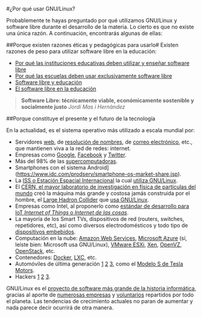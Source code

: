 #¿Por qué usar GNU/Linux?

Probablemente te hayas preguntado por qué utilizamos GNU/Linux y software libre durante el desarrollo de la materia. Lo cierto es que no existe una única razón. A continuación, encontrarás algunas de ellas: 

##Porque existen razones éticas y pedagógicas para usarlo#
Existen razones de peso para utilizar software libre en la educación:

* [Por qué las instituciones educativas deben utilizar y enseñar software libre](https://www.gnu.org/education/edu-why.html)
* [Por qué las escuelas deben usar exclusivamente software libre](https://www.gnu.org/education/edu-schools.es.html)
* [Software libre y educación](https://www.gnu.org/education/education.es.html)
* [El software libre en la educación](https://es.wikibooks.org/wiki/El_software_libre_en_la_educaci%C3%B3n/Teor%C3%ADa)

> **Software Libre: técnicamente viable, económicamente sostenible y socialmente justo** _Jordi Mas i Hernàndez_

##Porque constituye el presente y el futuro de la tecnología

En la actualidad, es el sistema operativo más utilizado a escala mundial por:

* Servidores [web](http://news.netcraft.com/archives/category/web-server-survey/), de [resolución de nombres](https://en.wikipedia.org/wiki/Root_name_server#Root_server_addresses), de [correo electrónico](http://www.securityspace.com/s_survey/data/man.201512/mxsurvey.html), etc., que mantienen viva a la red de redes: internet.
* Empresas como [Google](http://toolbar.netcraft.com/site_report?url=google.com), [Facebook](http://toolbar.netcraft.com/site_report?url=facebook.com) y [Twitter](http://toolbar.netcraft.com/site_report?url=twitter.com). 
* Más del 98% de las [supercomputadoras](http://www.top500.org/statistics/list/).
* Smartphones con el  sistema Android](https://www.idc.com/prodserv/smartphone-os-market-share.jsp).
* La [ISS o Estación Espacial Internacional](https://es.wikipedia.org/wiki/Estaci%C3%B3n_Espacial_Internacional) la cual [utiliza GNU/Linux](http://www.20minutos.es/noticia/1809627/0/nasa/sistema-operativo/windows-por-linux/).
* El [CERN, el mayor laboratorio de investigación en física de partículas del mundo](https://es.wikipedia.org/wiki/Organizaci%C3%B3n_Europea_para_la_Investigaci%C3%B3n_Nuclear) creó la máquina más grande y costosa jamás construida por el hombre, el [Large Hadron Collider](http://home.cern/topics/large-hadron-collider) que [usa GNU/Linux](https://linux.web.cern.ch/linux/scientific.shtml).
* Empresas como Intel, al proponerlo como [estándar de desarrollo para IoT _Internet of Things_ o _Internet de las cosas_](https://software.intel.com/es-es/iot/pulsar).
* La mayoría de los Smart TVs, dispositivos de red (routers, switches, repetidores, etc), así como diversos electrodomésticos y todo tipo de [dispositivos embebidos](http://linuxgizmos.com/).
* Computación en la nube: [Amazon Web Services](https://aws.amazon.com/es/), [Microsoft Azure](https://azure.microsoft.com/es-es/documentation/articles/virtual-machines-linux-opensource/) (sí, leíste bien: Microsoft usa GNU/Linux), [VMware ESXi](https://es.wikipedia.org/wiki/VMware_ESX), [Xen](https://es.wikipedia.org/wiki/Xen), [OpenVZ](https://es.wikipedia.org/wiki/OpenVZ), [OpenStack](https://es.wikipedia.org/wiki/OpenStack), etc.
* Contenedores: [Docker](https://es.wikipedia.org/wiki/Docker_%28software%29), [LXC](https://es.wikipedia.org/wiki/LXC), etc.
* Automóviles de última generación [1](http://www.telam.com.ar/notas/201407/70241-linux-presento-su-alternativa-de-codigo-abierto-para-los-automoviles-conectados.html) [2](https://www.automotivelinux.org/) [3](http://www.siliconweek.es/workspace/toyota-implementara-linux-en-sus-vehiculos-13472), como el [Modelo S de Tesla Motors](https://www.teslamotors.com/es_MX/models?redirect=no).
* Hackers [1](http://www.20minutos.es/noticia/1585441/0/luis-ivan-cuende/holalabs/hack-now/) [2](http://www.hackinglinuxexposed.com/about/why_linux.html) [3](http://lamiradadelreplicante.com/2015/07/28/los-hackers-de-mr-robot-usan-kali-linux/).

GNU/Linux es el [proyecto de software más grande de la historia informática](https://www.youtube.com/watch?v=YkzwTk_apMU), gracias al aporte de [numerosas empresas](http://www.linuxfoundation.org/about/members) y [voluntarios](https://www.openhub.net/p/linux/contributors) repartidos por todo el planeta. Las tendencias de crecimiento actuales no paran de aumentar y nada parece decir ocurrirá de otra manera. 